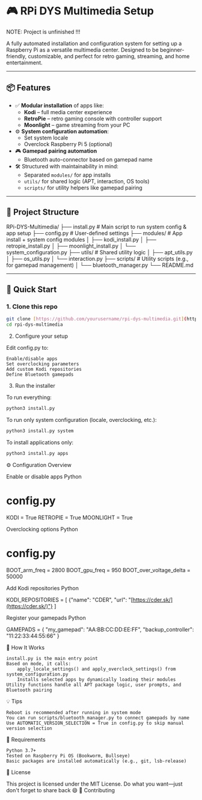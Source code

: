 ﻿# 🎮 RPi DYS Multimedia Setup

NOTE: Project is unfinished !!!

A fully automated installation and configuration system for setting up a Raspberry Pi as a versatile multimedia center. Designed to be beginner-friendly, customizable, and perfect for retro gaming, streaming, and home entertainment.

---

## 📦 Features

- ✅ **Modular installation** of apps like:
  - **Kodi** – full media center experience
  - **RetroPie** – retro gaming console with controller support
  - **Moonlight** – game streaming from your PC
- ⚙️ **System configuration automation**:
  - Set system locale
  - Overclock Raspberry Pi 5 (optional)
- 🎮 **Gamepad pairing automation**
  - Bluetooth auto-connector based on gamepad name
- 🛠️ Structured with maintainability in mind:
  - Separated `modules/` for app installs
  - `utils/` for shared logic (APT, interaction, OS tools)
  - `scripts/` for utility helpers like gamepad pairing

---

## 📁 Project Structure

RPi-DYS-Multimedia/
├── install.py          # Main script to run system config & app setup
├── config.py           # User-defined settings
├── modules/            # App install + system config modules
│   ├── kodi_install.py
│   ├── retropie_install.py
│   ├── moonlight_install.py
│   └── system_configuration.py
├── utils/              # Shared utility logic
│   ├── apt_utils.py
│   ├── os_utils.py
│   └── interaction.py
├── scripts/            # Utility scripts (e.g., for gamepad management)
│   └── bluetooth_manager.py
└── README.md


---

## 🚀 Quick Start

### 1. Clone this repo

```bash
git clone [https://github.com/yourusername/rpi-dys-multimedia.git](https://github.com/yourusername/rpi-dys-multimedia.git)
cd rpi-dys-multimedia
```
2. Configure your setup

Edit config.py to:

    Enable/disable apps
    Set overclocking parameters
    Add custom Kodi repositories
    Define Bluetooth gamepads

3. Run the installer

To run everything:
```bash
python3 install.py
```
To run only system configuration (locale, overclocking, etc.):

```bash
python3 install.py system
```
To install applications only:
```bash
python3 install.py apps
```
⚙️ Configuration Overview

Enable or disable apps
Python

# config.py
KODI = True
RETROPIE = True
MOONLIGHT = True

Overclocking options
Python

# config.py
BOOT_arm_freq = 2800
BOOT_gpu_freq = 950
BOOT_over_voltage_delta = 50000

Add Kodi repositories
Python

KODI_REPOSITORIES = [
    {"name": "CDER", "url": "[https://cder.sk/](https://cder.sk/)"}
]

Register your gamepads
Python

GAMEPADS = {
    "my_gamepad": "AA:BB:CC:DD:EE:FF",
    "backup_controller": "11:22:33:44:55:66"
}

🧠 How It Works

    install.py is the main entry point
    Based on mode, it calls:
        apply_locale_settings() and apply_overclock_settings() from system_configuration.py
        Installs selected apps by dynamically loading their modules
    Utility functions handle all APT package logic, user prompts, and Bluetooth pairing

💡 Tips

    Reboot is recommended after running in system mode
    You can run scripts/bluetooth_manager.py to connect gamepads by name
    Use AUTOMATIC_VERSION_SELECTION = True in config.py to skip manual version selection

🐍 Requirements

    Python 3.7+
    Tested on Raspberry Pi OS (Bookworm, Bullseye)
    Basic packages are installed automatically (e.g., git, lsb-release)

📜 License

This project is licensed under the MIT License. Do what you want—just don't forget to share back 😄
🤝 Contributing

